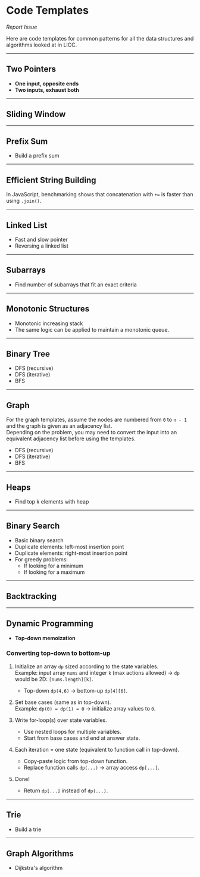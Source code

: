 # Code Templates

_Report Issue_  

Here are code templates for common patterns for all the data structures and algorithms looked at in LICC.

---

## Two Pointers
- **One input, opposite ends**
- **Two inputs, exhaust both**

---

## Sliding Window

---

## Prefix Sum
- Build a prefix sum

---

## Efficient String Building
In JavaScript, benchmarking shows that concatenation with `+=` is faster than using `.join()`.

---

## Linked List
- Fast and slow pointer
- Reversing a linked list

---

## Subarrays
- Find number of subarrays that fit an exact criteria

---

## Monotonic Structures
- Monotonic increasing stack  
- The same logic can be applied to maintain a monotonic queue.

---

## Binary Tree
- DFS (recursive)
- DFS (iterative)
- BFS

---

## Graph
For the graph templates, assume the nodes are numbered from `0` to `n - 1` and the graph is given as an adjacency list.  
Depending on the problem, you may need to convert the input into an equivalent adjacency list before using the templates.

- DFS (recursive)
- DFS (iterative)
- BFS

---

## Heaps
- Find top k elements with heap

---

## Binary Search
- Basic binary search
- Duplicate elements: left-most insertion point
- Duplicate elements: right-most insertion point
- For greedy problems:
  - If looking for a minimum
  - If looking for a maximum

---

## Backtracking

---

## Dynamic Programming
- **Top-down memoization**

### Converting top-down to bottom-up
1. Initialize an array `dp` sized according to the state variables.  
   Example: input array `nums` and integer `k` (max actions allowed) → `dp` would be 2D: `[nums.length][k]`.

   - Top-down `dp(4,6)` → bottom-up `dp[4][6]`.

2. Set base cases (same as in top-down).  
   Example: `dp(0) = dp(1) = 0` → initialize array values to `0`.

3. Write for-loop(s) over state variables.  
   - Use nested loops for multiple variables.  
   - Start from base cases and end at answer state.

4. Each iteration = one state (equivalent to function call in top-down).  
   - Copy-paste logic from top-down function.  
   - Replace function calls `dp(...)` → array access `dp[...]`.

5. Done!  
   - Return `dp[...]` instead of `dp(...)`.

---

## Trie
- Build a trie

---

## Graph Algorithms
- Dijkstra's algorithm
